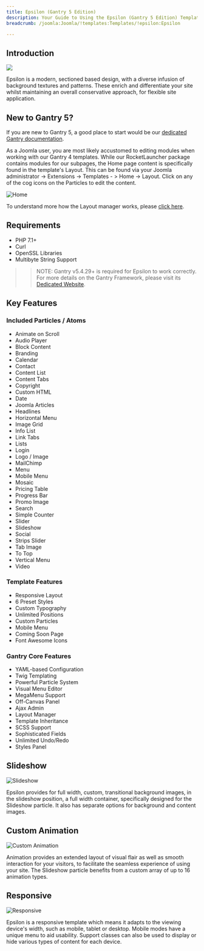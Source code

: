 ```yaml
---
title: Epsilon (Gantry 5 Edition)
description: Your Guide to Using the Epsilon (Gantry 5 Edition) Template for Joomla
breadcrumb: /joomla:Joomla/!templates:Templates/!epsilon:Epsilon

---
```


Introduction
-----

![](assets/epsilon.png)

Epsilon is a modern, sectioned based design, with a diverse infusion of background textures and patterns. These enrich and differentiate your site whilst maintaining an overall conservative approach, for flexible site application.

New to Gantry 5?
-----
If you are new to Gantry 5, a good place to start would be our [dedicated Gantry documentation](http://docs.gantry.org).

As a Joomla user, you are most likely accustomed to editing modules when working with our Gantry 4 templates. While our RocketLauncher package contains modules for our subpages, the Home page content is specifically found in the template's Layout. This can be found via your Joomla administrator -> Extensions -> Templates - > Home -> Layout. Click on any of the cog icons on the Particles to edit the content.

![Home](home.jpg)

To understand more how the Layout manager works, please [click here](http://docs.gantry.org/gantry5/configure/layout-manager).

Requirements
-----
* PHP 7.1+
* Curl
* OpenSSL Libraries
* Multibyte String Support

>> NOTE: Gantry v5.4.29+ is required for Epsilon to work correctly. For more details on the Gantry Framework, please visit its [Dedicated Website](http://gantry.org).

Key Features
-----

### Included Particles / Atoms

* Animate on Scroll
* Audio Player
* Block Content
* Branding
* Calendar
* Contact
* Content List
* Content Tabs
* Copyright
* Custom HTML
* Date
* Joomla Articles
* Headlines
* Horizontal Menu
* Image Grid
* Info List
* Link Tabs
* Lists
* Login
* Logo / Image
* MailChimp
* Menu
* Mobile Menu
* Mosaic
* Pricing Table
* Progress Bar
* Promo Image
* Search
* Simple Counter
* Slider
* Slideshow
* Social
* Strips Slider
* Tab Image
* To Top
* Vertical Menu
* Video

### Template Features

* Responsive Layout
* 6 Preset Styles
* Custom Typography
* Unlimited Positions
* Custom Particles
* Mobile Menu
* Coming Soon Page
* Font Awesome Icons

### Gantry Core Features

* YAML-based Configuration
* Twig Templating
* Powerful Particle System
* Visual Menu Editor
* MegaMenu Support
* Off-Canvas Panel
* Ajax Admin
* Layout Manager
* Template Inheritance
* SCSS Support
* Sophisticated Fields
* Unlimited Undo/Redo
* Styles Panel

## Slideshow

![Slideshow](ft-2.jpg)

Epsilon provides for full width, custom, transitional background images, in the slideshow position, a full width container, specifically designed for the Slideshow particle. It also has separate options for background and content images.

## Custom Animation

![Custom Animation](ft-3.jpg)

Animation provides an extended layout of visual flair as well as smooth interaction for your visitors, to facilitate the seamless experience of using your site. The Slideshow particle benefits from a custom array of up to 16 animation types.

## Responsive

![Responsive](ft-4.jpg)

Epsilon is a responsive template which means it adapts to the viewing device's width, such as mobile, tablet or desktop. Mobile modes have a unique menu to aid usability. Support classes can also be used to display or hide various types of content for each device.
